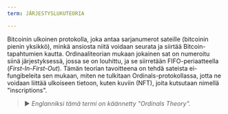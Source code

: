 ```yaml
---
term: JÄRJESTYSLUKUTEORIA

---
```

Bitcoinin ulkoinen protokolla, joka antaa sarjanumerot sateille (bitcoinin pienin yksikkö), minkä ansiosta niitä voidaan seurata ja siirtää Bitcoin-tapahtumien kautta. Ordinaaliteorian mukaan jokainen sat on numeroitu siinä järjestyksessä, jossa se on louhittu, ja se siirretään FIFO-periaatteella (*First-In-First-Out*). Tämän teorian tavoitteena on tehdä sateista ei-fungibeleita sen mukaan, miten ne tulkitaan Ordinals-protokollassa, jotta ne voidaan liittää ulkoiseen tietoon, kuten kuviin (NFT), joita kutsutaan nimellä "inscriptions".

> ► *Englanniksi tämä termi on käännetty "Ordinals Theory".*